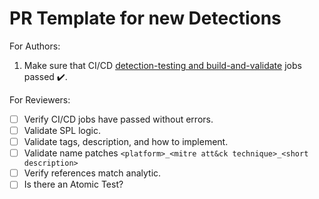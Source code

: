 # PR Template for new Detections

For Authors:
1. Make sure that CI/CD [detection-testing and build-and-validate](https://github.com/splunk/security_content/actions) jobs passed ✔️. 

For Reviewers:
- [ ] Verify CI/CD jobs have passed without errors.
- [ ] Validate SPL logic.
- [ ] Validate tags, description, and how to implement.
- [ ] Validate name patches `<platform>_<mitre att&ck technique>_<short description>`
- [ ] Verify references match analytic.
- [ ] Is there an Atomic Test?